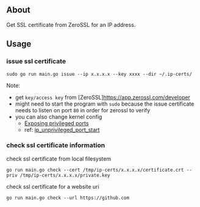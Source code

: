 ## About

Get SSL certificate from ZeroSSL for an IP address.

## Usage

### issue ssl certificate

```
sudo go run main.go issue --ip x.x.x.x --key xxxx --dir ~/.ip-certs/
```

Note:

- get `key/access key` from [ZeroSSL]<https://app.zerossl.com/developer>
- might need to start the program with `sudo` because the issue certificate needs to listen on port `80` in order for zerossl to verify
- you can also change kernel config
  + [Exposing privileged ports](https://docs.docker.com/engine/security/rootless/#exposing-privileged-ports)
  + ref: [ip_unprivileged_port_start](https://sysctl-explorer.net/net/ipv4/ip_unprivileged_port_start/)

### check ssl certificate information

check ssl certificate from local filesystem

```
go run main.go check --cert /tmp/ip-certs/x.x.x.x/certificate.crt --priv /tmp/ip-certs/x.x.x.x/private.key
```
check ssl certificate for a website uri

```
go run main.go check --url https://github.com
```
